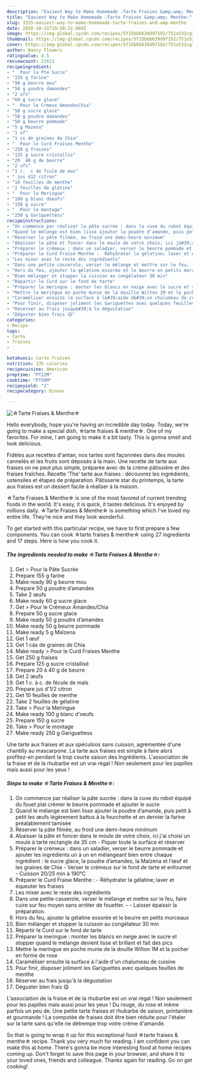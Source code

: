 ```yaml
---
description: "Easiest Way to Make Homemade ☆Tarte Fraises &amp;amp; Menthe☆"
title: "Easiest Way to Make Homemade ☆Tarte Fraises &amp;amp; Menthe☆"
slug: 3325-easiest-way-to-make-homemade-tarte-fraises-and-amp-menthe
date: 2020-10-31T19:50:22.084Z
image: https://img-global.cpcdn.com/recipes/5f15bbb639d97192/751x532cq70/☆tarte-fraises-menthe☆-photo-principale-de-la-recette.jpg
thumbnail: https://img-global.cpcdn.com/recipes/5f15bbb639d97192/751x532cq70/☆tarte-fraises-menthe☆-photo-principale-de-la-recette.jpg
cover: https://img-global.cpcdn.com/recipes/5f15bbb639d97192/751x532cq70/☆tarte-fraises-menthe☆-photo-principale-de-la-recette.jpg
author: Nancy Flowers
ratingvalue: 4.5
reviewcount: 21611
recipeingredient:
- "  Pour la Pte Sucre"
- "155 g farine"
- "90 g beurre mou"
- "50 g poudre damandes"
- "2 ufs"
- "60 g sucre glace"
- "  Pour le Crmeux AmandesChia"
- "50 g sucre glace"
- "50 g poudre damandes"
- "50 g beurre pommade"
- "5 g Mazena"
- "1 uf"
- "1 cs de graines de Chia"
- "  Pour le Curd Fraises Menthe"
- "250 g fraises"
- "125 g sucre cristallis"
- "20  40 g de beurre"
- "2 ufs"
- "1 c.  c de fcule de mas"
- " jus d12 citron"
- "10 feuilles de menthe"
- "2 feuilles de glatine"
- "  Pour la Meringue"
- "100 g blanc doeufs"
- "150 g sucre"
- "  Pour le montage"
- "250 g Gariguettess"
recipeinstructions:
- "On commence par réaliser la pâte sucrée : dans la cuve du robot équipé du fouet plat crémer le beurre pommade et ajouter le sucre"
- "Quand le mélange est bien lisse ajouter la poudre d’amande, puis petit à petit les œufs légèrement battus à la fourchette et en dernier la farine préalablement tamisée"
- "Réserver la pâte filmée, au froid une demi-heure minimum"
- "Abaisser la pâte et foncer dans le moule de votre choix, ici j&#39;ai choisi un moule à tarte rectangle de 35 cm Piquer toute la surface et réserver"
- "Préparer le crémeux : dans un saladier, verser le beurre pommade et ajouter les ingrédients un à un en mélangeant bien entre chaque ingrédient : le sucre glace, la poudre d’amandes, la Maïzena et l’œuf et les graines de Chia Verser le crémeux sur le fond de tarte et enfournet Cuisson 20/25 min à 190°C"
- "Préparer le Curd Fraise Menthe :  Réhydrater la gélatine; laver et équeuter les fraises"
- "Les mixer avec le reste des ingrédients"
- "Dans une petite casserole, verser le mélange et mettre sur le feu, faire cuire sur feu moyen sans arrêter de fouetter.  Laisser épaissir la préparation."
- "Hors du feu, ajouter la gélatine essorée et le beurre en petits morceaux"
- "Bien mélanger et stopper la cuisson au congélateur 30 min"
- "Répartir le Curd sur le fond de tarte"
- "Préparer la meringue : monter les blancs en neige avec le sucre et stopper quand le mélange devient lisse et brillant et fait des pics"
- "Mettre la meringue en poche munie de la douille Wilton 1M et la pocher en forme de rose"
- "Caraméliser ensuite la surface à l&#39;aide d&#39;un chalumeau de cuisine"
- "Pour finir, disposer joliment les Gariguettes avec quelques feuilles de menthe"
- "Réserver au frais jusqu&#39;à la dégustation"
- "Déguster bien frais 😋"
categories:
- Recipe
tags:
- tarte
- fraises
- 

katakunci: tarte fraises  
nutrition: 135 calories
recipecuisine: American
preptime: "PT22M"
cooktime: "PT50M"
recipeyield: "1"
recipecategory: Dinner

---
```



![☆Tarte Fraises &amp; Menthe☆](https://img-global.cpcdn.com/recipes/5f15bbb639d97192/751x532cq70/☆tarte-fraises-menthe☆-photo-principale-de-la-recette.jpg)

Hello everybody, hope you're having an incredible day today. Today, we're going to make a special dish, ☆tarte fraises &amp; menthe☆. One of my favorites. For mine, I am going to make it a bit tasty. This is gonna smell and look delicious.

Fidèles aux recettes d&#39;antan, nos tartes sont façonnées dans des moules cannelés et les fruits sont déposés à la main. Une recette de tarte aux fraises on ne peut plus simple, préparée avec de la crème pâtissière et des fraises fraîches. Recette &#39;The&#39; tarte aux fraises : découvrez les ingrédients, ustensiles et étapes de préparation. Pâtisserie star du printemps, la tarte aux fraises est un dessert facile à réaliser à la maison.

☆Tarte Fraises &amp; Menthe☆ is one of the most favored of current trending foods in the world. It's easy, it is quick, it tastes delicious. It's enjoyed by millions daily. ☆Tarte Fraises &amp; Menthe☆ is something which I've loved my entire life. They're nice and they look wonderful.


To get started with this particular recipe, we have to first prepare a few components. You can cook ☆tarte fraises &amp; menthe☆ using 27 ingredients and 17 steps. Here is how you cook it.

<!--inarticleads1-->

##### The ingredients needed to make ☆Tarte Fraises &amp; Menthe☆:

1. Get  &gt; Pour la Pâte Sucrée
1. Prepare 155 g farine
1. Make ready 90 g beurre mou
1. Prepare 50 g poudre d’amandes
1. Take 2 œufs
1. Make ready 60 g sucre glace
1. Get  &gt; Pour le Crémeux Amandes/Chia
1. Prepare 50 g sucre glace
1. Make ready 50 g poudre d’amandes
1. Make ready 50 g beurre pommade
1. Make ready 5 g Maïzena
1. Get 1 œuf
1. Get 1 càs de graines de Chia
1. Make ready  &gt; Pour le Curd Fraises Menthe
1. Get 250 g fraises
1. Prepare 125 g sucre cristallisé
1. Prepare 20 à 40 g de beurre
1. Get 2 œufs
1. Get 1 c. à c. de fécule de maïs
1. Prepare  jus d&#39;1/2 citron
1. Get 10 feuilles de menthe
1. Take 2 feuilles de gélatine
1. Take  &gt; Pour la Meringue
1. Make ready 100 g blanc d&#39;oeufs
1. Prepare 150 g sucre
1. Take  &gt; Pour le montage
1. Make ready 250 g Gariguettess


Une tarte aux fraises et aux spéculoos sans cuisson, agrémentée d&#39;une chantilly au mascarpone. La tarte aux fraises est simple à faire alors profitez-en pendant la trop courte saison des Ingrédients. L&#39;association de la fraise et de la rhubarbe est un vrai régal ! Non seulement pour les papilles mais aussi pour les yeux ! 

<!--inarticleads2-->

##### Steps to make ☆Tarte Fraises &amp; Menthe☆:

1. On commence par réaliser la pâte sucrée : dans la cuve du robot équipé du fouet plat crémer le beurre pommade et ajouter le sucre
1. Quand le mélange est bien lisse ajouter la poudre d’amande, puis petit à petit les œufs légèrement battus à la fourchette et en dernier la farine préalablement tamisée
1. Réserver la pâte filmée, au froid une demi-heure minimum
1. Abaisser la pâte et foncer dans le moule de votre choix, ici j&#39;ai choisi un moule à tarte rectangle de 35 cm - Piquer toute la surface et réserver
1. Préparer le crémeux : dans un saladier, verser le beurre pommade et ajouter les ingrédients un à un en mélangeant bien entre chaque ingrédient : le sucre glace, la poudre d’amandes, la Maïzena et l’œuf et les graines de Chia - Verser le crémeux sur le fond de tarte et enfournet - Cuisson 20/25 min à 190°C
1. Préparer le Curd Fraise Menthe :  - Réhydrater la gélatine; laver et équeuter les fraises
1. Les mixer avec le reste des ingrédients
1. Dans une petite casserole, verser le mélange et mettre sur le feu, faire cuire sur feu moyen sans arrêter de fouetter. -  - Laisser épaissir la préparation.
1. Hors du feu, ajouter la gélatine essorée et le beurre en petits morceaux
1. Bien mélanger et stopper la cuisson au congélateur 30 min
1. Répartir le Curd sur le fond de tarte
1. Préparer la meringue : monter les blancs en neige avec le sucre et stopper quand le mélange devient lisse et brillant et fait des pics
1. Mettre la meringue en poche munie de la douille Wilton 1M et la pocher en forme de rose
1. Caraméliser ensuite la surface à l&#39;aide d&#39;un chalumeau de cuisine
1. Pour finir, disposer joliment les Gariguettes avec quelques feuilles de menthe
1. Réserver au frais jusqu&#39;à la dégustation
1. Déguster bien frais 😋


L&#39;association de la fraise et de la rhubarbe est un vrai régal ! Non seulement pour les papilles mais aussi pour les yeux ! Du rouge, du rose et même parfois un peu de. Une petite tarte fraises et rhubarbe de saison, printanière et gourmande ! La compotée de fraises doit être bien réduite pour l&#39;étaler sur la tarte sans qu&#39;elle ne détrempe trop votre crème d&#39;amande. 

So that is going to wrap it up for this exceptional food ☆tarte fraises &amp; menthe☆ recipe. Thank you very much for reading. I am confident you can make this at home. There's gonna be more interesting food at home recipes coming up. Don't forget to save this page in your browser, and share it to your loved ones, friends and colleague. Thanks again for reading. Go on get cooking!
